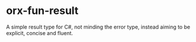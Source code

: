 # orx-fun-result
A simple result type for C#, not minding the error type, instead aiming to be explicit, concise and fluent.
